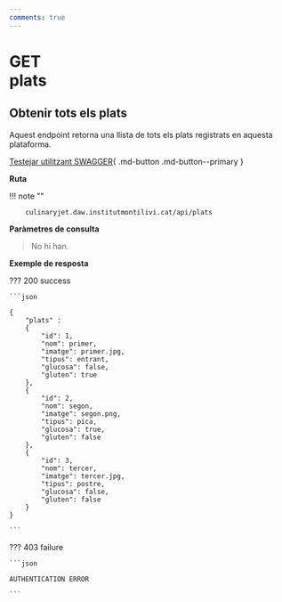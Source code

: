 ```yaml
---
comments: true
---
```


# <div class="inline-flex"><div class="badge get">GET</div>plats</div>

## Obtenir tots els plats

Aquest endpoint retorna una llista de tots els plats registrats en aquesta plataforma.

[Testejar utilitzant SWAGGER](/playground){ .md-button .md-button--primary }

**Ruta**

!!! note ""

        culinaryjet.daw.institutmontilivi.cat/api/plats

**Paràmetres de consulta**

> No hi han.

**Exemple de resposta**

??? 200 success

    ```json

    {
        "plats" :
        {
            "id": 1,
            "nom": primer,
            "imatge": primer.jpg,
            "tipus": entrant,
            "glucosa": false,
            "gluten": true
        },
        {
            "id": 2,
            "nom": segon,
            "imatge": segon.png,
            "tipus": pica,
            "glucosa": true,
            "gluten": false
        },
        {
            "id": 3,
            "nom": tercer,
            "imatge": tercer.jpg,
            "tipus": postre,
            "glucosa": false,
            "gluten": false
        }
    }

    ```

??? 403 failure

    ```json

    AUTHENTICATION ERROR

    ```
